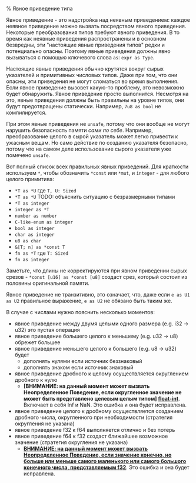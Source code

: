 % Явное приведение типа

Явное приведение - это надстройка над неявным приведением: каждое неявное
приведение можно вызвать посредством явного приведения. Некоторые
преобразования типов требуют явного приведения. В то время как неявные
приведения распространены и в основном безвредны, эти "настоящие явные
приведения типов" редки и потенциально опасны. Поэтому явные приведения должны
явно вызываться с помощью ключевого слова `as`: `expr as Type`.

Настоящие явные приведения обычно крутятся вокруг сырых указателей и примитивных
числовых типов. Даже при том, что они опасны, эти приведения не могут сломаться
во время выполнения. Если явное приведение вызовет какую-то проблему, это
невозможно будет обнаружить. Явное приведение просто выполнится. Несмотря на
это, явные приведения должны быть правильны на уровне типов, они будут
предотвращены статически. Например, `7u8 as bool` не компилируется.

При этом явные приведения не `unsafe`, потому что они вообще не могут нарушить
безопасность памяти *сами по себе*. Например, преобразование целого в сырой
указатель может легко привести к ужасным вещам. Но само действие по созданию
указателя безопасно, потому что на самом деле использование сырого указателя уже
помечено `unsafe`.

Вот полный список всех правильных явных приведений. Для краткости используем
`*`, чтобы обозначить `*const` или  `*mut`, и `integer` - для любого целого
примитива:

 * `*T as *U` где `T, U: Sized`
 * `*T as *U` TODO: объяснить ситуацию с безразмерными типами
 * `*T as integer`
 * `integer as *T`
 * `number as number`
 * `C-like-enum as integer`
 * `bool as integer`
 * `char as integer`
 * `u8 as char`
 * `&[T; n] as *const T`
 * `fn as *T` где `T: Sized`
 * `fn as integer`

Заметьте, что длины не корректируются при явном приведении сырых срезов -
`*const [u16] as *const [u8]` создаст срез, который состоит из половины
оригинальной памяти.

Явное приведение не транзитивно, это означает, что, даже если `e as U1 as U2`
правильное выражение, `e as U2` не обязано быть таким же.

В случае с числами нужно пояснить несколько моментов:

* явное приведение между двумя целыми одного размера (e.g. i32 -> u32) это 
пустая операция
* явное приведение большего целого к меньшему (e.g. u32 -> u8) обрежет большее
* явное приведение меньшего целого к большего (e.g. u8 -> u32) будет
    * дополнять нулями если источник беззнаковый
    * дополнять знаком если источник знаковый
* явное приведение дробного к целому осуществляется округлением дробного к нулю
    * **[ВНИМАНИЕ: на данный момент может вызвать Неопределенное Поведение, если
     округленное значение не может быть представлено целевым целым типом]
     [float-int]**.  Включает в себя Inf и NaN. Это ошибка и она будет исправлена.
* явное приведение целого к дробному осуществляется созданием дробного числа, 
округленного при необходимости (стратегия округления не указана)
* явное приведение f32 к f64 выполняется отлично и без потерь
* явное приведение f64 к f32 создаст ближайшее возможное значение
  (стратегия округления не указана)
    * **[ВНИМАНИЕ: на данный момент может вызвать Неопределенное Поведение, если
      значение конечно, но больше или меньше самого маленького или самого 
      большого конечного числа, представляемым f32][float-float]**. 
      Это ошибка и она будет исправлена.


[float-int]: https://github.com/rust-lang/rust/issues/10184
[float-float]: https://github.com/rust-lang/rust/issues/15536
